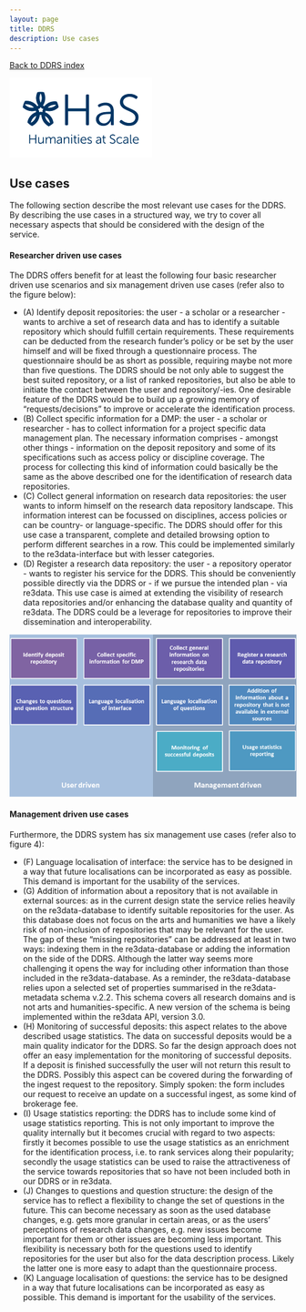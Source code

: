```yaml
---
layout: page
title: DDRS
description: Use cases
---
```

[Back to DDRS index](index.md)

![alt text](https://github.com/DARIAH-ERIC/ddrs/blob/master/docs/contents/HaS_Logo_klein.png "Humanities at Scale")

## Use cases
The following section describe the most relevant use cases for the DDRS. By describing the use cases in a structured way, we try to cover all necessary aspects that should be considered with the design of the service.

#### Researcher driven use cases
The DDRS offers benefit for at least the following four basic researcher driven use scenarios and six management driven use cases (refer also to the figure below):
* (A) Identify deposit repositories: the user - a scholar or a researcher - wants to archive a set of research data and has to identify a suitable repository which should fulfill certain requirements. These requirements can be deducted from the research funder’s policy or be set by the user himself and will be fixed through a questionnaire process. The questionnaire should be as short as possible, requiring maybe not more than five questions. The DDRS should be not only able to suggest the best suited repository, or a list of ranked repositories, but also be able to initiate the contact between the user and repository/-ies. One desirable feature of the DDRS would be to build up a growing memory of “requests/decisions” to improve or accelerate the identification process.
* (B) Collect specific information for a DMP: the user - a scholar or researcher - has to collect information for a project specific data management plan. The necessary information comprises - amongst other things - information on the deposit repository and some of its specifications such as access policy or discipline coverage. The process for collecting this kind of information could basically be the same as the above described one for the identification of research data repositories.
* (C) Collect general information on research data repositories: the user wants to inform himself on the research data repository landscape. This information interest can be focussed on disciplines, access policies or can be country- or language-specific. The DDRS should offer for this use case a transparent, complete and detailed browsing option to perform different searches in a row. This could be implemented similarly to the re3data-interface but with lesser categories.
* (D) Register a research data repository: the user - a repository operator - wants to register his service for the DDRS. This should be conveniently  possible directly via the DDRS or - if we pursue the intended plan - via re3data. This use case is aimed at extending the visibility of research data repositories and/or enhancing the database quality and quantity of re3data. The DDRS could be a leverage for repositories to improve their dissemination and interoperability.
 
![alt text](https://github.com/DARIAH-ERIC/ddrs/blob/master/docs/contents/use_cases.png "Use cases")

#### Management driven use cases
Furthermore, the DDRS system has six management use cases (refer also to figure 4):
* (F) Language localisation of interface: the service has to be designed in a way that future localisations can be incorporated as easy as possible. This demand is important for the usability of the services.
* (G) Addition of information about a repository that is not available in external sources: as in the current design state the service relies heavily on the re3data-database to identify suitable repositories for the user. As this database does not focus on the arts and humanities we have a likely risk of non-inclusion of repositories that may be relevant for the user. The gap of these “missing repositories” can be addressed at least in two ways: indexing them in the re3data-database or adding the information on the side of the DDRS. Although the latter way seems more challenging it opens the way for including other information than those included in the re3data-database. As a reminder, the re3data-database relies upon a selected set of properties summarised in the re3data-metadata schema v.2.2. This schema covers all research domains and is not arts and humanities-specific. A new version of the schema is being implemented within the re3data API, version 3.0.
* (H) Monitoring of successful deposits: this aspect relates to the above described usage statistics. The data on successful deposits would be a main quality indicator for the DDRS. So far the design approach does not offer an easy implementation for the monitoring of successful deposits. If a deposit is finished successfully the user will not return this result to the DDRS. Possibly this aspect can be covered during the forwarding of the ingest request to the repository. Simply spoken: the form includes our request to receive an update on a successful ingest, as some kind of brokerage fee.
* (I) Usage statistics reporting: the DDRS has to include some kind of usage statistics reporting. This is not only important to improve the quality internally but it becomes crucial with regard to two aspects: firstly it becomes possible to use the usage statistics as an enrichment for the identification process, i.e. to rank services along their popularity; secondly the usage statistics can be used to raise the attractiveness of the service towards repositories that so have not been included both in our DDRS or in re3data.
* (J) Changes to questions and question structure: the design of the service has to reflect a flexibility to change the set of questions in the future. This can become necessary as soon as the used database changes, e.g. gets more granular in certain areas, or as the users’ perceptions of research data changes, e.g. new issues become important for them or other issues are becoming less important. This flexibility is necessary both for the questions used to identify repositories for the user but also for the data description process. Likely the latter one is more easy to adapt than the questionnaire process.
* (K) Language localisation of questions: the service has to be designed in a way that future localisations can be incorporated as easy as possible. This demand is important for the usability of the services.
